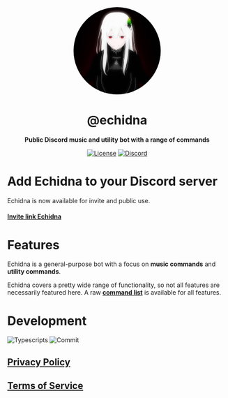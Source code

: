 <div align="center">

<img src="https://github.com/ChitandaXK/attachment/blob/main/Echidna/Echidna%2023434.png?raw=true" alt="Logo" width="200px" height="200px" style="border-radius:50%"/>

# @echidna

**Public Discord music and utility bot with a range of commands**

[![License](https://img.shields.io/github/license/ChitandaKX/Echidna)](https://github.com/ChitandaXK/Echidna/blob/main/LICENSE)
[![Discord](https://discordapp.com/api/guilds/577498206250729472/embed.png)](https://discord.gg/XYEcjWNVwn)

</div>

# Add Echidna to your Discord server

Echidna is now available for invite and public use.

#### [Invite link Echidna](https://discord.com/oauth2/authorize?client_id=715861631279562803&permissions=8&scope=bot+applications.commands)

# Features
Echidna is a general-purpose bot with a focus on **music commands** and **utility commands**. 

Echidna covers a pretty wide range of functionality, so not all features are necessarily featured here. 
A raw [**command list**](https://github.com/ChitandaXK/Echidna/wiki/Command-List) is available for all features.

# Development 
![Typescripts](https://img.shields.io/badge/TypeScript-5.4.2-blue.svg?logo=TypeScript)
![Commit](https://img.shields.io/github/last-commit/ChitandaKX/Echidna)
 
 ## [Privacy Policy](https://github.com/ChitandaKX/Echidna/blob/master/PRIVACY.md)
 ## [Terms of Service](https://github.com/ChitandaKX/Echidna/blob/master/TERMS.md)

